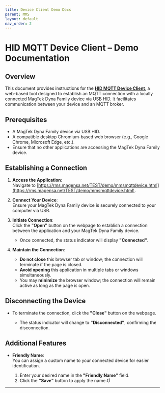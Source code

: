 ```yaml
---
title: Device Client Demo Docs
parent: MMS
layout: default
nav_order: 2
---
```


# HID MQTT Device Client – Demo Documentation

## Overview

This document provides instructions for the [**HID MQTT Device Client**](https://rms.magensa.net/TEST/demo/mmsmqttdevice.html), a web-based tool designed to establish an MQTT connection with a locally connected MagTek Dyna Family device via USB HID. It facilitates communication between your device and an MQTT broker.

## Prerequisites

- A MagTek Dyna Family device via USB HID.
- A compatible desktop Chromium-based web browser (e.g., Google Chrome, Microsoft Edge, etc.).
- Ensure that no other applications are accessing the MagTek Dyna Family device.

## Establishing a Connection

1. **Access the Application**:  
   Navigate to [https://rms.magensa.net/TEST/demo/mmsmqttdevice.html](https://rms.magensa.net/TEST/demo/mmsmqttdevice.html).

2. **Connect Your Device**:  
   Ensure your MagTek Dyna Family device is securely connected to your computer via USB.

3. **Initiate Connection**:  
   Click the **"Open"** button on the webpage to establish a connection between the application and your MagTek Dyna Family device.

   - Once connected, the status indicator will display **"Connected"**.

4. **Maintain the Connection**:  
   - **Do not close** this browser tab or window; the connection will terminate if the page is closed.
   - **Avoid opening** this application in multiple tabs or windows simultaneously.
   - You may **minimize** the browser window; the connection will remain active as long as the page is open.

## Disconnecting the Device

- To terminate the connection, click the **"Close"** button on the webpage.

   - The status indicator will change to **"Disconnected"**, confirming the disconnection.

## Additional Features

- **Friendly Name**:  
  You can assign a custom name to your connected device for easier identification.

   1. Enter your desired name in the **"Friendly Name"** field.
   2. Click the **"Save"** button to apply the name.

---
